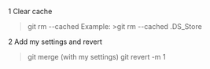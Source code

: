 1 Clear cache
> git rm --cached <filename>
Example: >git rm --cached .DS_Store

2 Add my settings and revert
> git merge <branch>(with my settings)
> git revert -m 1 <hash>